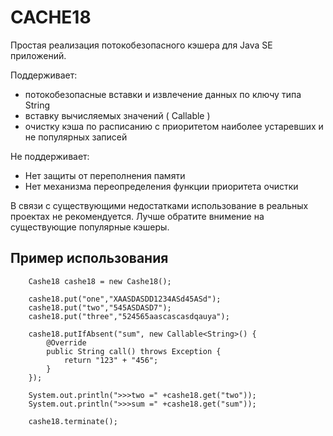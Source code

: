 # CACHE18

Простая реализация потокобезопасного кэшера для Java SE приложений.

Поддерживает:
* потокобезопасные вставки и извлечение данных по ключу типа String
* вставку вычисляемых значений ( Callable<E> )
* очистку кэша по расписанию с приоритетом наиболее устаревших и не популярных записей

Не поддерживает:
* Нет защиты от переполнения памяти
* Нет механизма переопределения функции приоритета очистки

В связи с существующими недостатками использование в реальных проектах не рекомендуется. 
Лучше обратите внимение на существующие популярные кэшеры.


## Пример использования

		Cashe18 cashe18 = new Cashe18();

        cashe18.put("one","XAASDASDD1234ASd45ASd");
        cashe18.put("two","545ASDASD7");
        cashe18.put("three","524565aascascasdqauya");

        cashe18.putIfAbsent("sum", new Callable<String>() {
            @Override
            public String call() throws Exception {
                return "123" + "456";
            }
        });

        System.out.println(">>>two =" +cashe18.get("two"));
        System.out.println(">>>sum =" +cashe18.get("sum"));

        cashe18.terminate();
		
		